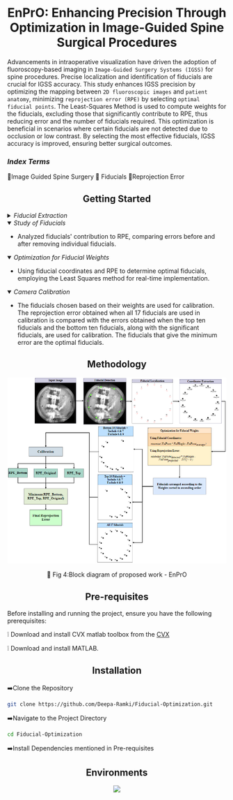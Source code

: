 <h1 align="center">EnPrO: Enhancing Precision Through
Optimization in Image-Guided Spine Surgical
Procedures</h1>

<p  align="center">  
  
 Advancements in intraoperative visualization have driven the adoption of fluoroscopy-based imaging in `Image-Guided Surgery Systems (IGSS)` for spine procedures. Precise localization and identification of fiducials are crucial for IGSS accuracy. This study enhances IGSS precision by optimizing the mapping between `2D fluoroscopic images` and `patient anatomy`, minimizing `reprojection error (RPE)` by selecting `optimal fiducial points`. The Least-Squares Method is used to compute weights for the fiducials, excluding those that significantly contribute to RPE, thus reducing error and the number of fiducials required. This optimization is beneficial in scenarios where certain fiducials are not detected due to occlusion or low contrast. By selecting the most effective fiducials, IGSS accuracy is improved, ensuring better surgical outcomes.
</p>

<h3 > <i>Index Terms</i> </h3> 

 :diamond_shape_with_a_dot_inside:Image Guided Spine Surgery
  :diamond_shape_with_a_dot_inside: Fiducials
  :diamond_shape_with_a_dot_inside:Reprojection Error

</div>


## <div align="center">Getting Started</div>

<details>
  <summary><i>Fiducial Extraction</i></summary>

  - Calibration drums have over 80 fiducials. Detection and identification involve image processing steps like filtering and connected component analysis.
</details>
<details open>
<summary><i>Study of Fiducials</i></summary>
  
  - Analyzed fiducials' contribution to RPE, comparing errors before and after removing individual fiducials.

</details>

<details open>
<summary><i>Optimization for Fiducial Weights</i></summary>
  
  - Using fiducial coordinates and RPE to determine optimal fiducials, employing the Least Squares method for real-time implementation.

</details>
<details open>
  <summary><i>Camera Calibration</i></summary>
  
- The fiducials chosen based on their weights are used for calibration. The reprojection
error obtained when all 17 fiducials are used in calibration is compared with the
errors obtained when the top ten fiducials and the bottom ten fiducials, along with the
significant fiducials, are used for calibration. The fiducials that give the minimum error
are the optimal fiducials.
</details>

## <div align="center">Methodology</div>

<p align="center">
  <img src="Block Diagram.png">
</p>
<div align = "center">
  
  :small_orange_diamond: Fig 4:Block diagram of proposed work - EnPrO
</div>


## <div align="center">Pre-requisites</div>

Before installing and running the project, ensure you have the following prerequisites:

 :grey_exclamation: Download and install CVX matlab toolbox from the [CVX](https://cvxr.com/cvx/)
 
  :grey_exclamation: Download and install MATLAB.

  
## <div align="center">Installation</div>
:arrow_right:Clone the Repository
```bash
git clone https://github.com/Deepa-Ramki/Fiducial-Optimization.git
```

:arrow_right:Navigate to the Project Directory
```bash
cd Fiducial-Optimization
```
:arrow_right:Install Dependencies mentioned in Pre-requisites

## <div align="center">Environments</div>

<div align="center">
  <a href="https://www.mathworks.com/products/matlab.html">
    <img src="https://upload.wikimedia.org/wikipedia/commons/2/21/Matlab_Logo.png" width="10%" /></a>
</div>
